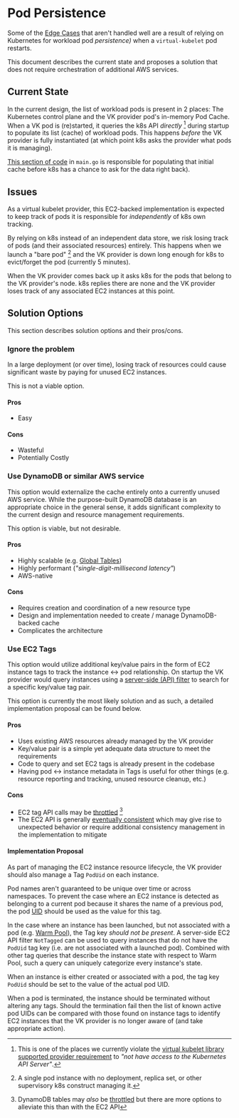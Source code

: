# Pod Persistence
Some of the [Edge Cases](../EdgeCases.md) that aren't handled well are a result of relying on Kubernetes for workload pod _persistence)_ when a `virtual-kubelet` pod restarts.

This document describes the current state and proposes a solution that does not require orchestration of additional AWS services.

## Current State
In the current design, the list of workload pods is present in 2 places:  The Kubernetes control plane and the VK provider pod's in-memory Pod Cache.  When a VK pod is (re)started, it queries the k8s API _directly_ [^1] during startup to populate its list (cache) of workload pods.  This happens _before_ the VK provider is fully instantiated (at which point k8s asks the provider what pods it is managing).

[This section of code](https://github.com/awslabs/aws-virtual-kubelet/blob/706a7b10d050484c969dcda233c84753557d793b/cmd/virtual-kubelet/main.go#L106-L113) in `main.go` is responsible for populating that initial cache before k8s has a chance to ask for the data right back).

## Issues
As a virtual kubelet provider, this EC2-backed implementation is expected to keep track of pods it is responsible for _independently_ of k8s own tracking.

By relying on k8s instead of an independent data store, we risk losing track of pods (and their associated resources) entirely.  This happens when we launch a "bare pod" [^2] and the VK provider is down long enough for k8s to evict/forget the pod (currently 5 minutes).

When the VK provider comes back up it asks k8s for the pods that belong to the VK provider's node.  k8s replies there are none and the VK provider loses track of any associated EC2 instances at this point.

## Solution Options
This section describes solution options and their pros/cons.

### Ignore the problem
In a large deployment (or over time), losing track of resources could cause significant waste by paying for unused EC2 instances.

This is not a viable option.

#### Pros
- Easy
#### Cons
- Wasteful
- Potentially Costly

### Use DynamoDB or similar AWS service
This option would externalize the cache entirely onto a currently unused AWS service.  While the purpose-built DynamoDB database is an appropriate choice in the general sense, it adds significant complexity to the current design and resource management requirements.

This option is viable, but not desirable.

#### Pros
- Highly scalable (e.g. [Global Tables](https://aws.amazon.com/dynamodb/global-tables/))
- Highly performant (_"single-digit-millisecond latency"_)
- AWS-native

#### Cons
- Requires creation and coordination of a new resource type
- Design and implementation needed to create / manage DynamoDB-backed cache
- Complicates the architecture

### Use EC2 Tags
This option would utilize additional key/value pairs in the form of EC2 instance tags to track the instance ↔ pod relationship.  On startup the VK provider would query instances using a [server-side (API) filter](https://docs.aws.amazon.com/AWSEC2/latest/UserGuide/Using_Filtering.html) to search for a specific key/value tag pair.

This option is currently the most likely solution and as such, a detailed implementation proposal can be found below.

#### Pros
- Uses existing AWS resources already managed by the VK provider
- Key/value pair is a simple yet adequate data structure to meet the requirements
- Code to query and set EC2 tags is already present in the codebase
- Having pod ↔ instance metadata in Tags is useful for other things (e.g. resource reporting and tracking, unused resource cleanup, etc.)

#### Cons
- EC2 tag API calls may be [throttled](https://docs.aws.amazon.com/AWSEC2/latest/APIReference/throttling.html) [^3]
- The EC2 API is generally [eventually consistent](https://docs.aws.amazon.com/AWSEC2/latest/APIReference/query-api-troubleshooting.html#eventual-consistency) which may give rise to unexpected behavior or require additional consistency management in the implementation to mitigate

#### Implementation Proposal
As part of managing the EC2 instance resource lifecycle, the VK provider should also manage a Tag `PodUid` on each instance.

Pod names aren't guaranteed to be unique over time or across namespaces.  To prevent the case where an EC2 instance is detected as belonging to a current pod because it shares the name of a previous pod, the pod [UID](https://kubernetes.io/docs/concepts/overview/working-with-objects/names/#uids) should be used as the value for this tag.

In the case where an instance has been launched, but not associated with a pod (e.g. [Warm Pool](implemented/WarmPoolDesign.md)), the Tag key _should not be present_.  A server-side EC2 API filter `NotTagged` can be used to query instances that do not have the `PodUid` tag key (i.e. are not associated with a launched pod).  Combined with other tag queries that describe the instance state with respect to Warm Pool, such a query can uniquely categorize every instance's state.

When an instance is either created or associated with a pod, the tag key `PodUid` should be set to the value of the actual pod UID.

When a pod is terminated, the instance should be terminated without altering any tags.  Should the termination fail then the list of known active pod UIDs can be compared with those found on instance tags to identify EC2 instances that the VK provider is no longer aware of (and take appropriate action).

[^1]: This is one of the places we currently violate the [virtual kubelet library supported provider requirement](https://github.com/virtual-kubelet/virtual-kubelet/#providers) to _"not have access to the Kubernetes API Server"_.
[^2]: A single pod instance with no deployment, replica set, or other supervisory k8s construct managing it.
[^3]: DynamoDB tables may _also_ be [throttled](https://aws.amazon.com/premiumsupport/knowledge-center/dynamodb-table-throttled/) but there are more options to alleviate this than with the EC2 API